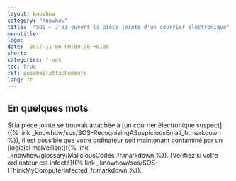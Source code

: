 ```yaml
---
layout: knowhow
category: "Knowhow"
title:  "SOS – J'ai ouvert la pièce jointe d'un courrier électronique"
menutitle:
logo:
date:  2017-11-06 00:00:00 +0100
short:
categories: f-sos
toc: true
ref: sosemailattachements
lang: fr
---
```


## En quelques mots

Si la pièce jointe se trouvait attachée à [un courrier électronique suspect]({% link _knowhow/sos/SOS-RecognizingASuspiciousEmail_fr.markdown %}), il est possible que votre ordinateur soit maintenant contaminé par un [logiciel malveillant]({% link _knowhow/glossary/MaliciousCodes_fr.markdown %}). [Vérifiez si votre ordinateur est infecté]({% link _knowhow/sos/SOS-IThinkMyComputerInfected_fr.markdown %}).
